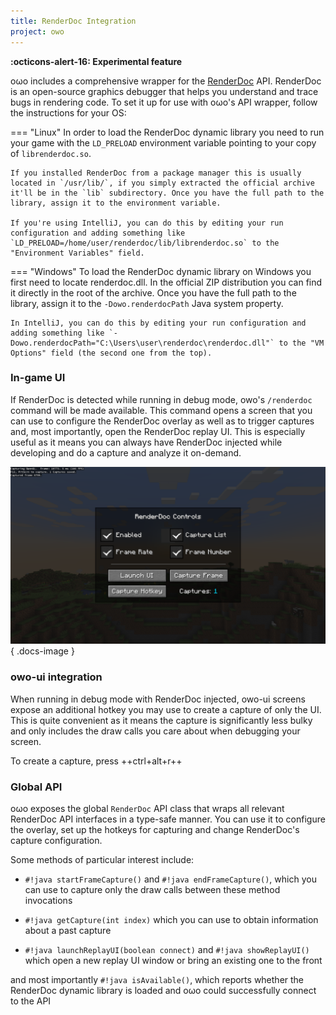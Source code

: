 ```yaml
---
title: RenderDoc Integration
project: owo
---
```


**:octicons-alert-16: Experimental feature**

oωo includes a comprehensive wrapper for the [RenderDoc](https://renderdoc.org) API. RenderDoc is an open-source graphics debugger that helps you understand and trace bugs in rendering code. To set it up for use with oωo's API wrapper, follow the instructions for your OS:

=== "Linux"
    In order to load the RenderDoc dynamic library you need to run your game with the `LD_PRELOAD` environment variable pointing to your copy of `librenderdoc.so`. 
    
    If you installed RenderDoc from a package manager this is usually located in `/usr/lib/`, if you simply extracted the official archive it'll be in the `lib` subdirectory. Once you have the full path to the library, assign it to the environment variable. 
    
    If you're using IntelliJ, you can do this by editing your run configuration and adding something like `LD_PRELOAD=/home/user/renderdoc/lib/librenderdoc.so` to the "Environment Variables" field.

=== "Windows"
    To load the RenderDoc dynamic library on Windows you first need to locate renderdoc.dll. In the official ZIP distribution you can find it directly in the root of the archive. Once you have the full path to the library, assign it to the `-Dowo.renderdocPath` Java system property. 
    
    In IntelliJ, you can do this by editing your run configuration and adding something like `-Dowo.renderdocPath="C:\Users\user\renderdoc\renderdoc.dll"` to the "VM Options" field (the second one from the top).


### In-game UI

If RenderDoc is detected while running in debug mode, owo's `/renderdoc` command will be made available. This command opens a screen that you can use to configure the RenderDoc overlay as well as to trigger captures and, most importantly, open the RenderDoc replay UI. This is especially useful as it means you can always have RenderDoc injected while developing and do a capture and analyze it on-demand.

![renderdoc configuration screen](../assets/owo/renderdoc-compat-screen.png){ .docs-image }


### owo-ui integration

When running in debug mode with RenderDoc injected, owo-ui screens expose an additional hotkey you may use to create a capture of only the UI. This is quite convenient as it means the capture is significantly less bulky and only includes the draw calls you care about when debugging your screen.

To create a capture, press ++ctrl+alt+r++


### Global API

oωo exposes the global `RenderDoc` API class that wraps all relevant RenderDoc API interfaces in a type-safe manner. You can use it to configure the overlay, set up the hotkeys for capturing and change RenderDoc's capture configuration.

Some methods of particular interest include: 

 - `#!java startFrameCapture()` and `#!java endFrameCapture()`, which you can use to capture only the draw calls between these method invocations

 - `#!java getCapture(int index)` which you can use to obtain information about a past capture

 - `#!java launchReplayUI(boolean connect)` and `#!java showReplayUI()` which open a new replay UI window or bring an existing one to the front

and most importantly `#!java isAvailable()`, which reports whether the RenderDoc dynamic library is loaded and oωo could successfully connect to the API